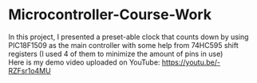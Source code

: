 # Microcontroller-Course-Work
In this project, I presented a preset-able clock that counts down by using PIC18F1509 as the main controller with some help from 74HC595 shift registers (I used 4 of them to minimize the amount of pins in use)\
Here is my demo video uploaded on YouTube:
https://youtu.be/-RZFsr1o4MU
